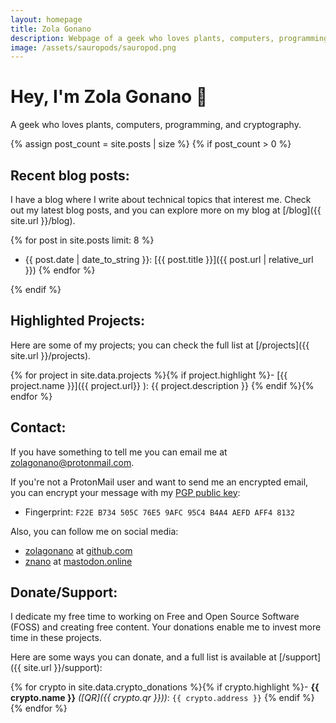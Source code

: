```yaml
---
layout: homepage
title: Zola Gonano
description: Webpage of a geek who loves plants, computers, programming, and cryptography.
image: /assets/sauropods/sauropod.png
---
```


# Hey, I'm Zola Gonano 👋

A geek who loves plants, computers, programming, and cryptography.

{% assign post_count = site.posts | size %}
{% if post_count > 0 %}
## Recent blog posts:

I have a blog where I write about technical topics that interest me. Check out my latest blog posts, and you can explore more on my blog at [/blog]({{ site.url }}/blog).

{% for post in site.posts limit: 8 %}
- {{ post.date | date_to_string }}: [{{ post.title }}]({{ post.url | relative_url }}) {% endfor %}

{% endif %}

## Highlighted Projects:

Here are some of my projects; you can check the full list at [/projects]({{ site.url }}/projects).

{% for project in site.data.projects %}{% if project.highlight %}- [{{ project.name }}]({{ project.url}} ): {{ project.description }}
{% endif %}{% endfor %}

## Contact:

If you have something to tell me you can email me at [zolagonano@protonmail.com](mailto:zolagonano@protonmail.com).

If you're not a ProtonMail user and want to send me an encrypted email, you can encrypt your message with my [PGP public key](/assets/public_key.gpg):

- Fingerprint: `F22E B734 505C 76E5 9AFC 95C4 B4A4 AEFD AFF4 8132`

Also, you can follow me on social media:

- [zolagonano](https://github.com/zolagonano) at [github.com](https://github.com/)
- <a rel="me" href="https://mastodon.online/@znano">znano</a> at [mastodon.online](https://mastodon.online/)

## Donate/Support:

 I dedicate my free time to working on Free and Open Source Software (FOSS) and creating free content. Your donations enable me to invest more time in these projects.

Here are some ways you can donate, and a full list is available at [/support]({{ site.url }}/support):

{% for crypto in site.data.crypto_donations %}{% if crypto.highlight %}- **{{ crypto.name }}** _([QR]({{ crypto.qr }}))_: `{{ crypto.address }}`
{% endif %}{% endfor %}

